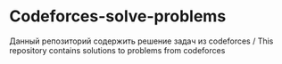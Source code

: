 # Codeforces-solve-problems
Данный репозиторий содержить решение задач из codeforces / This repository contains solutions to problems from codeforces
